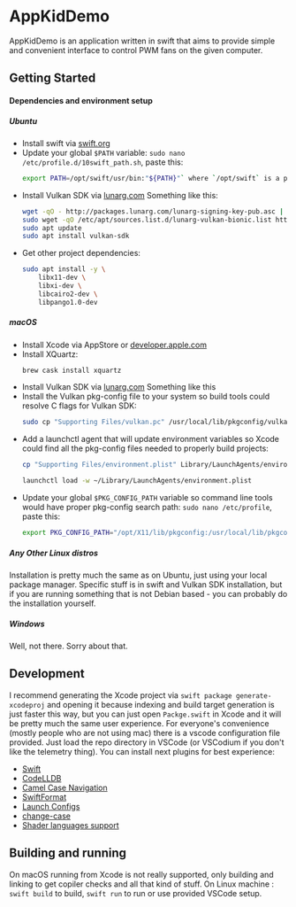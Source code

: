 # AppKidDemo

AppKidDemo is an application written in swift that aims to provide simple and convenient interface to control PWM fans on the given computer.

## Getting Started
#### Dependencies and environment setup
##### Ubuntu
- Install swift via [swift.org](https://swift.org/getting-started/#installing-swift)
- Update your global `$PATH` variable: `sudo nano /etc/profile.d/10swift_path.sh`, paste this:
	```bash
	export PATH=/opt/swift/usr/bin:"${PATH}"` where `/opt/swift` is a path to your swift toolchai
	```
- Install Vulkan SDK via [lunarg.com](https://vulkan.lunarg.com/sdk/home#linux)
	Something like this:
	```bash
	wget -qO - http://packages.lunarg.com/lunarg-signing-key-pub.asc | sudo apt-key add -
	sudo wget -qO /etc/apt/sources.list.d/lunarg-vulkan-bionic.list http://packages.lunarg.com/vulkan/lunarg-vulkan-bionic.list
	sudo apt update
	sudo apt install vulkan-sdk
	```
- Get other project dependencies:
	```bash
	sudo apt install -y \
		libx11-dev \
		libxi-dev \
		libcairo2-dev \
		libpango1.0-dev
	```
##### macOS
- Install Xcode via AppStore or [developer.apple.com](https://developer.apple.com/download/more/)
- Install XQuartz:
	```bash
	brew cask install xquartz
	```
- Install Vulkan SDK via [lunarg.com](https://vulkan.lunarg.com/sdk/home#mac)
Something like this
- Install the Vulkan pkg-config file to your system so build tools could resolve C flags for Vulkan SDK:
	```bash
	sudo cp "Supporting Files/vulkan.pc" /usr/local/lib/pkgconfig/vulkan.pc
	```
- Add a launchctl agent that will update environment variables so Xcode could find all the pkg-config files needed to properly build projects:
	```bash
	cp "Supporting Files/environment.plist" Library/LaunchAgents/environment.plist

	launchctl load -w ~/Library/LaunchAgents/environment.plist
	```
- Update your global `$PKG_CONFIG_PATH` variable so command line tools would have proper pkg-config search path: `sudo nano /etc/profile`, paste this:
	```bash
	export PKG_CONFIG_PATH="/opt/X11/lib/pkgconfig:/usr/local/lib/pkgconfig:/usr/local/lib:$PKG_CONFIG_PATH"
	```
##### Any Other Linux distros
Installation is pretty much the same as on Ubuntu, just using your local package manager. Specific stuff is in swift and Vulkan SDK installation, but if you are running something that is not Debian based - you can probably do the installation yourself.
##### Windows
Well, not there. Sorry about that.
## Development
I recommend generating the Xcode project via `swift package generate-xcodeproj` and opening it because indexing and build target generation is just faster this way, but you can just open `Packge.swift` in Xcode and it will be pretty much the same user experience.
For everyone's convenience (mostly people who are not using mac) there is a vscode configuration file provided. Just load the repo directory in VSCode (or VSCodium if you don't like the telemetry thing). You can install next plugins for best experience: 
- [Swift](https://marketplace.visualstudio.com/items?itemName=sswg.swift-lang)
- [CodeLLDB](https://marketplace.visualstudio.com/items?itemName=vadimcn.vscode-lldb)
- [Camel Case Navigation](https://marketplace.visualstudio.com/items?itemName=maptz.camelcasenavigation)
- [SwiftFormat](https://marketplace.visualstudio.com/items?itemName=vknabel.vscode-swiftformat)
- [Launch Configs](https://marketplace.visualstudio.com/items?itemName=ArturoDent.launch-config)
- [change-case](https://marketplace.visualstudio.com/items?itemName=wmaurer.change-case)
- [Shader languages support](https://marketplace.visualstudio.com/items?itemName=slevesque.shader)

## Building and running
On macOS running from Xcode is not really supported, only building and linking to get copiler checks and all that kind of stuff.
On Linux machine : `swift build` to build, `swift run` to run or use provided VSCode setup.